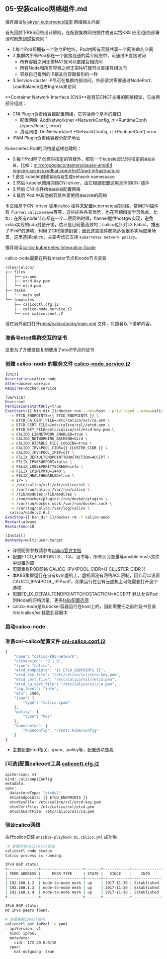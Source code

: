 ## 05-安装calico网络组件.md

推荐阅读[feiskyer-kubernetes指南](https://github.com/feiskyer/kubernetes-handbook) 网络相关内容

首先回顾下K8S网络设计原则，在配置集群网络插件或者实践K8S 应用/服务部署请时刻想到这些原则：

- 1.每个Pod都拥有一个独立IP地址，Pod内所有容器共享一个网络命名空间
- 2.集群内所有Pod都在一个直接连通的扁平网络中，可通过IP直接访问
  - 所有容器之间无需NAT就可以直接互相访问
  - 所有Node和所有容器之间无需NAT就可以直接互相访问
  - 容器自己看到的IP跟其他容器看到的一样
- 3.Service cluster IP尽可在集群内部访问，外部请求需要通过NodePort、LoadBalance或者Ingress来访问

**Container Network Interface (CNI)**是目前CNCF主推的网络模型，它由两部分组成：

- CNI Plugin负责给容器配置网络，它包括两个基本的接口
  - 配置网络: AddNetwork(net *NetworkConfig, rt *RuntimeConf) (types.Result, error)
  - 清理网络: DelNetwork(net *NetworkConfig, rt *RuntimeConf) error
- IPAM Plugin负责给容器分配IP地址

Kubernetes Pod的网络是这样创建的：
- 0.每个Pod除了创建时指定的容器外，都有一个kubelet启动时指定的`基础容器`，比如：[mirrorgooglecontainers/pause-amd64]() [registry.access.redhat.com/rhel7/pod-infrastructure]()
- 1.首先 kubelet创建`基础容器`生成network namespace
- 2.然后 kubelet调用网络CNI driver，由它根据配置调用具体的CNI 插件
- 3.然后 CNI 插件给`基础容器`配置网络
- 4.最后 Pod 中其他的容器共享使用`基础容器`的网络

本文档基于CNI driver 调用calico 插件来配置kubernetes的网络，常用CNI插件有 `flannel` `calico` `weave`等等，这些插件各有优势，也在互相借鉴学习优点，比如：在所有node节点都在一个二层网络时候，flannel提供hostgw实现，避免vxlan实现的udp封装开销，估计是目前最高效的；calico也针对L3 Fabric，推出了IPinIP的选项，利用了GRE隧道封装；因此这些插件都能适合很多实际应用场景，这里选择calico，主要考虑它支持 `kubernetes network policy`。

推荐阅读[calico kubernetes Integration Guide](https://docs.projectcalico.org/v2.6/getting-started/kubernetes/installation/integration)

calico-node需要在所有master节点和node节点安装 

``` bash
roles/calico/
├── files
│   ├── ca.pem
│   ├── etcd-key.pem
│   └── etcd.pem
├── tasks
│   └── main.yml
└── templates
    ├── calicoctl.cfg.j2
    ├── calico-node.service.j2
    └── cni-calico.conf.j2
```
请在另外窗口打开[roles/calico/tasks/main.yml](../roles/calico/tasks/main.yml) 文件，对照看以下讲解内容。

### 准备与etcd集群交互的证书

这里为了方便直接复制使用了etcd1节点的证书

### 创建 calico-node 的服务文件 [calico-node.service.j2](../roles/calico/templates/calico-node.service.j2)

``` bash
[Unit]
Description=calico node
After=docker.service
Requires=docker.service

[Service]
User=root
PermissionsStartOnly=true
ExecStart={{ bin_dir }}/docker run --net=host --privileged --name=calico-node \
  -e ETCD_ENDPOINTS={{ ETCD_ENDPOINTS }} \
  -e ETCD_CA_CERT_FILE=/etc/calico/ssl/ca.pem \
  -e ETCD_CERT_FILE=/etc/calico/ssl//etcd.pem \
  -e ETCD_KEY_FILE=/etc/calico/ssl/etcd-key.pem \
  -e CALICO_LIBNETWORK_ENABLED=true \
  -e CALICO_NETWORKING_BACKEND=bird \
  -e CALICO_DISABLE_FILE_LOGGING=true \
  -e CALICO_IPV4POOL_CIDR={{ CLUSTER_CIDR }} \
  -e CALICO_IPV4POOL_IPIP=off \
  -e FELIX_DEFAULTENDPOINTTOHOSTACTION=ACCEPT \
  -e FELIX_IPV6SUPPORT=false \
  -e FELIX_LOGSEVERITYSCREEN=info \
  -e FELIX_IPINIPMTU=1440 \
  -e FELIX_HEALTHENABLED=true \
  -e IP= \
  -v /etc/calico/ssl:/etc/calico/ssl \
  -v /var/run/calico:/var/run/calico \
  -v /lib/modules:/lib/modules \
  -v /run/docker/plugins:/run/docker/plugins \
  -v /var/run/docker.sock:/var/run/docker.sock \
  -v /var/log/calico:/var/log/calico \
  calico/node:v2.6.2
ExecStop={{ bin_dir }}/docker rm -f calico-node
Restart=always
RestartSec=10

[Install]
WantedBy=multi-user.target
```
+ 详细配置参数请参考[calico官方文档](https://docs.projectcalico.org/v2.6/reference/node/configuration)
+ 配置ETCD_ENDPOINTS 、CA、证书等，所有{{ }}变量与ansible hosts文件中设置对应
+ 配置集群POD网络 CALICO_IPV4POOL_CIDR={{ CLUSTER_CIDR }}
+ 本K8S集群运行在自有kvm虚机上，虚机间没有网络ACL限制，因此可以设置CALICO_IPV4POOL_IPIP=off，如果运行在公有云虚机上可能需要打开这个选项
+ 配置FELIX_DEFAULTENDPOINTTOHOSTACTION=ACCEPT 默认允许Pod到Node的网络流量，更多[felix配置选项](https://docs.projectcalico.org/v2.6/reference/felix/configuration)
+ calico-node是以docker容器运行在host上的，因此需要把之前的证书目录 /etc/calico/ssl挂载到容器中

### 启动calico-node

### 准备cni-calico配置文件 [cni-calico.conf.j2](../roles/calico/templates/cni-calico.conf.j2)

``` bash
{
    "name": "calico-k8s-network",
    "cniVersion": "0.1.0",
    "type": "calico",
    "etcd_endpoints": "{{ ETCD_ENDPOINTS }}",
    "etcd_key_file": "/etc/calico/ssl/etcd-key.pem",
    "etcd_cert_file": "/etc/calico/ssl//etcd.pem",
    "etcd_ca_cert_file": "/etc/calico/ssl/ca.pem",
    "log_level": "info",
    "mtu": 1500,
    "ipam": {
        "type": "calico-ipam"
    },
    "policy": {
        "type": "k8s"
    },
    "kubernetes": {
        "kubeconfig": "/root/.kube/config"
    }
}

```
+ 主要配置etcd相关、ipam、policy等，配置选项[参考](https://docs.projectcalico.org/v2.6/reference/cni-plugin/configuration)

### [可选]配置calicoctl工具 [calicoctl.cfg.j2](roles/calico/templates/calicoctl.cfg.j2)

``` bash
apiVersion: v1
kind: calicoApiConfig
metadata:
spec:
  datastoreType: "etcdv2"
  etcdEndpoints: {{ ETCD_ENDPOINTS }}
  etcdKeyFile: /etc/calico/ssl/etcd-key.pem
  etcdCertFile: /etc/calico/ssl/etcd.pem
  etcdCACertFile: /etc/calico/ssl/ca.pem
```

### 验证calico网络

执行calico安装 `ansible-playbook 05.calico.yml` 成功后

``` bash
 # 查看所有calico节点状态
calicoctl node status
Calico process is running.

IPv4 BGP status
+--------------+-------------------+-------+------------+-------------+
| PEER ADDRESS |     PEER TYPE     | STATE |   SINCE    |    INFO     |
+--------------+-------------------+-------+------------+-------------+
| 192.168.1.2  | node-to-node mesh | up    | 2017-11-30 | Established |
| 192.168.1.3  | node-to-node mesh | up    | 2017-11-30 | Established |
| 192.168.1.4  | node-to-node mesh | up    | 2017-11-30 | Established |
+--------------+-------------------+-------+------------+-------------+

IPv6 BGP status
No IPv6 peers found.

# 查看集群ipPool情况
calicoctl get ipPool -o yaml
- apiVersion: v1
  kind: ipPool
  metadata:
    cidr: 172.20.0.0/16
  spec:
    nat-outgoing: true
```

